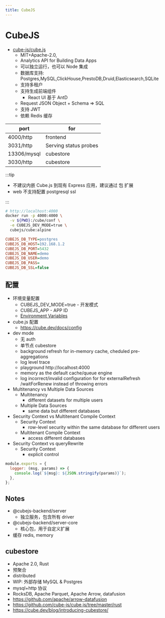 ```yaml
---
title: CubeJS
---
```


# CubeJS

- [cube-js/cube.js](https://github.com/cube-js/cube.js)
  - MIT+Apache-2.0,
  - Analytics API for Building Data Apps
  - 可以独立运行，也可以 Node 集成
  - 数据库支持: Postgres,MySQL,ClickHouse,PrestoDB,Druid,Elasticsearch,SQLite
  - 支持多租户
  - 支持生成前端组件
    - React UI 基于 AntD
  - Request JSON Object + Schema => SQL
  - 支持 JWT
  - 依赖 Redis 缓存

| port        | for                   |
| ----------- | --------------------- |
| 4000/http   | frontend              |
| 3031/http   | Serving status probes |
| 13306/mysql | cubestore             |
| 3030/http   | cubestore             |

:::tip

- 不建议内嵌 Cube.js 到现有 Express 应用，建议通过 包 扩展
- web 不支持配置 postgresql ssl

:::

```bash
# http://localhost:4000
docker run -p 4000:4000 \
  -v ${PWD}:/cube/conf \
  -e CUBEJS_DEV_MODE=true \
  cubejs/cube:alpine
```

```ini title=".env"
CUBEJS_DB_TYPE=postgres
CUBEJS_DB_HOST=192.168.1.2
CUBEJS_DB_PORT=5432
CUBEJS_DB_NAME=demo
CUBEJS_DB_USER=demo
CUBEJS_DB_PASS=
CUBEJS_DB_SSL=false
```

## 配置

- 环境变量配置
  - CUBEJS_DEV_MODE=true - 开发模式
  - CUBEJS_APP - APP ID
  - [Environment Variables](https://cube.dev/docs/reference/environment-variables)
- cube.js 配置
  - https://cube.dev/docs/config
- dev mode
  - 无 auth
  - 单节点 cubestore
  - background refresh for in-memory cache, cheduled pre-aggregations
  - log level trace
  - playground http://localhost:4000
  - memory as the default cache/queue engine
  - log incorrect/invalid configuration for for externalRefresh /waitForRenew instead of throwing errors
- Multitenancy vs Multiple Data Sources
  - Multitenancy
    - different datasets for multiple users
  - Multiple Data Sources
    - same data but different databases
- Security Context vs Multitenant Compile Context
  - Security Context
    - row-level security within the same database for different users
  - Multitenant Compile Context
    - access different databases
- Security Context vs queryRewrite
  - Security Context
    - explicit control

```js title="cube.js"
module.exports = {
  logger: (msg, params) => {
    console.log(`${msg}: ${JSON.stringify(params)}`);
  },
};
```

## Notes

- @cubejs-backend/server
  - 独立服务，包含所有 driver
- @cubejs-backend/server-core
  - 核心包，用于自定义扩展
- 缓存 redis, memory

## cubestore

- Apache 2.0, Rust
- 预聚合
- distributed
- WIP: 外部存储 MySQL & Postgres
- mysql+http 协议
- RocksDB, Apache Parquet, Apache Arrow, datafusion
- https://github.com/apache/arrow-datafusion
- https://github.com/cube-js/cube.js/tree/master/rust
- https://cube.dev/blog/introducing-cubestore/
